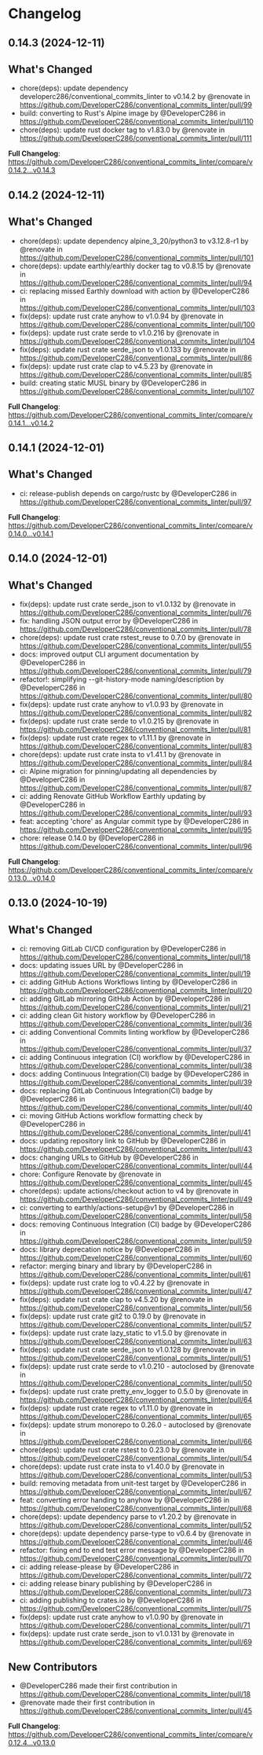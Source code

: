 # Changelog

## 0.14.3 (2024-12-11)

## What's Changed
* chore(deps): update dependency developerc286/conventional_commits_linter to v0.14.2 by @renovate in https://github.com/DeveloperC286/conventional_commits_linter/pull/99
* build: converting to Rust's Alpine image by @DeveloperC286 in https://github.com/DeveloperC286/conventional_commits_linter/pull/110
* chore(deps): update rust docker tag to v1.83.0 by @renovate in https://github.com/DeveloperC286/conventional_commits_linter/pull/111


**Full Changelog**: https://github.com/DeveloperC286/conventional_commits_linter/compare/v0.14.2...v0.14.3

## 0.14.2 (2024-12-11)

## What's Changed
* chore(deps): update dependency alpine_3_20/python3 to v3.12.8-r1 by @renovate in https://github.com/DeveloperC286/conventional_commits_linter/pull/101
* chore(deps): update earthly/earthly docker tag to v0.8.15 by @renovate in https://github.com/DeveloperC286/conventional_commits_linter/pull/94
* ci: replacing missed Earthly download with action by @DeveloperC286 in https://github.com/DeveloperC286/conventional_commits_linter/pull/103
* fix(deps): update rust crate anyhow to v1.0.94 by @renovate in https://github.com/DeveloperC286/conventional_commits_linter/pull/100
* fix(deps): update rust crate serde to v1.0.216 by @renovate in https://github.com/DeveloperC286/conventional_commits_linter/pull/104
* fix(deps): update rust crate serde_json to v1.0.133 by @renovate in https://github.com/DeveloperC286/conventional_commits_linter/pull/86
* fix(deps): update rust crate clap to v4.5.23 by @renovate in https://github.com/DeveloperC286/conventional_commits_linter/pull/85
* build: creating static MUSL binary by @DeveloperC286 in https://github.com/DeveloperC286/conventional_commits_linter/pull/107


**Full Changelog**: https://github.com/DeveloperC286/conventional_commits_linter/compare/v0.14.1...v0.14.2

## 0.14.1 (2024-12-01)

## What's Changed
* ci: release-publish depends on cargo/rustc by @DeveloperC286 in https://github.com/DeveloperC286/conventional_commits_linter/pull/97


**Full Changelog**: https://github.com/DeveloperC286/conventional_commits_linter/compare/v0.14.0...v0.14.1

## 0.14.0 (2024-12-01)

## What's Changed
* fix(deps): update rust crate serde_json to v1.0.132 by @renovate in https://github.com/DeveloperC286/conventional_commits_linter/pull/76
* fix: handling JSON output error by @DeveloperC286 in https://github.com/DeveloperC286/conventional_commits_linter/pull/78
* chore(deps): update rust crate rstest_reuse to 0.7.0 by @renovate in https://github.com/DeveloperC286/conventional_commits_linter/pull/55
* docs: improved output CLI argument documentation by @DeveloperC286 in https://github.com/DeveloperC286/conventional_commits_linter/pull/79
* refactor!: simplifying --git-history-mode naming/description by @DeveloperC286 in https://github.com/DeveloperC286/conventional_commits_linter/pull/80
* fix(deps): update rust crate anyhow to v1.0.93 by @renovate in https://github.com/DeveloperC286/conventional_commits_linter/pull/82
* fix(deps): update rust crate serde to v1.0.215 by @renovate in https://github.com/DeveloperC286/conventional_commits_linter/pull/81
* fix(deps): update rust crate regex to v1.11.1 by @renovate in https://github.com/DeveloperC286/conventional_commits_linter/pull/83
* chore(deps): update rust crate insta to v1.41.1 by @renovate in https://github.com/DeveloperC286/conventional_commits_linter/pull/84
* ci: Alpine migration for pinning/updating all dependencies by @DeveloperC286 in https://github.com/DeveloperC286/conventional_commits_linter/pull/87
* ci: adding Renovate GitHub Workflow Earthly updating by @DeveloperC286 in https://github.com/DeveloperC286/conventional_commits_linter/pull/93
* feat: accepting 'chore' as Angular commit type by @DeveloperC286 in https://github.com/DeveloperC286/conventional_commits_linter/pull/95
* chore: release 0.14.0 by @DeveloperC286 in https://github.com/DeveloperC286/conventional_commits_linter/pull/96


**Full Changelog**: https://github.com/DeveloperC286/conventional_commits_linter/compare/v0.13.0...v0.14.0

## 0.13.0 (2024-10-19)

## What's Changed
* ci: removing GitLab CI/CD configuration by @DeveloperC286 in https://github.com/DeveloperC286/conventional_commits_linter/pull/18
* docs: updating issues URL by @DeveloperC286 in https://github.com/DeveloperC286/conventional_commits_linter/pull/19
* ci: adding GitHub Actions Workflows linting by @DeveloperC286 in https://github.com/DeveloperC286/conventional_commits_linter/pull/20
* ci: adding GitLab mirroring GitHub Action by @DeveloperC286 in https://github.com/DeveloperC286/conventional_commits_linter/pull/21
* ci: adding clean Git history workflow by @DeveloperC286 in https://github.com/DeveloperC286/conventional_commits_linter/pull/36
* ci: adding Conventional Commits linting workflow by @DeveloperC286 in https://github.com/DeveloperC286/conventional_commits_linter/pull/37
* ci: adding Continuous integration (CI) workflow by @DeveloperC286 in https://github.com/DeveloperC286/conventional_commits_linter/pull/38
* docs: adding Continuous Integration(CI) badge by @DeveloperC286 in https://github.com/DeveloperC286/conventional_commits_linter/pull/39
* docs: replacing GitLab Continuous Integration(CI) badge by @DeveloperC286 in https://github.com/DeveloperC286/conventional_commits_linter/pull/40
* ci: moving GitHub Actions workflow formatting check by @DeveloperC286 in https://github.com/DeveloperC286/conventional_commits_linter/pull/41
* docs: updating repository link to GitHub by @DeveloperC286 in https://github.com/DeveloperC286/conventional_commits_linter/pull/43
* docs: changing URLs to GitHub by @DeveloperC286 in https://github.com/DeveloperC286/conventional_commits_linter/pull/44
* chore: Configure Renovate by @renovate in https://github.com/DeveloperC286/conventional_commits_linter/pull/45
* chore(deps): update actions/checkout action to v4 by @renovate in https://github.com/DeveloperC286/conventional_commits_linter/pull/49
* ci: converting to earthly/actions-setup@v1 by @DeveloperC286 in https://github.com/DeveloperC286/conventional_commits_linter/pull/58
* docs: removing Continuous Integration (CI) badge by @DeveloperC286 in https://github.com/DeveloperC286/conventional_commits_linter/pull/59
* docs: library deprecation notice by @DeveloperC286 in https://github.com/DeveloperC286/conventional_commits_linter/pull/60
* refactor: merging binary and library by @DeveloperC286 in https://github.com/DeveloperC286/conventional_commits_linter/pull/61
* fix(deps): update rust crate log to v0.4.22 by @renovate in https://github.com/DeveloperC286/conventional_commits_linter/pull/47
* fix(deps): update rust crate clap to v4.5.20 by @renovate in https://github.com/DeveloperC286/conventional_commits_linter/pull/56
* fix(deps): update rust crate git2 to 0.19.0 by @renovate in https://github.com/DeveloperC286/conventional_commits_linter/pull/57
* fix(deps): update rust crate lazy_static to v1.5.0 by @renovate in https://github.com/DeveloperC286/conventional_commits_linter/pull/63
* fix(deps): update rust crate serde_json to v1.0.128 by @renovate in https://github.com/DeveloperC286/conventional_commits_linter/pull/51
* fix(deps): update rust crate serde to v1.0.210 - autoclosed by @renovate in https://github.com/DeveloperC286/conventional_commits_linter/pull/50
* fix(deps): update rust crate pretty_env_logger to 0.5.0 by @renovate in https://github.com/DeveloperC286/conventional_commits_linter/pull/64
* fix(deps): update rust crate regex to v1.11.0 by @renovate in https://github.com/DeveloperC286/conventional_commits_linter/pull/65
* fix(deps): update strum monorepo to 0.26.0 - autoclosed by @renovate in https://github.com/DeveloperC286/conventional_commits_linter/pull/66
* chore(deps): update rust crate rstest to 0.23.0 by @renovate in https://github.com/DeveloperC286/conventional_commits_linter/pull/54
* chore(deps): update rust crate insta to v1.40.0 by @renovate in https://github.com/DeveloperC286/conventional_commits_linter/pull/53
* build: removing metadata from unit-test target by @DeveloperC286 in https://github.com/DeveloperC286/conventional_commits_linter/pull/67
* feat: converting error handing to anyhow by @DeveloperC286 in https://github.com/DeveloperC286/conventional_commits_linter/pull/68
* chore(deps): update dependency parse to v1.20.2 by @renovate in https://github.com/DeveloperC286/conventional_commits_linter/pull/52
* chore(deps): update dependency parse-type to v0.6.4 by @renovate in https://github.com/DeveloperC286/conventional_commits_linter/pull/46
* refactor: fixing end to end test error message by @DeveloperC286 in https://github.com/DeveloperC286/conventional_commits_linter/pull/70
* ci: adding release-please by @DeveloperC286 in https://github.com/DeveloperC286/conventional_commits_linter/pull/72
* ci: adding release binary publishing by @DeveloperC286 in https://github.com/DeveloperC286/conventional_commits_linter/pull/73
* ci: adding publishing to crates.io by @DeveloperC286 in https://github.com/DeveloperC286/conventional_commits_linter/pull/75
* fix(deps): update rust crate anyhow to v1.0.90 by @renovate in https://github.com/DeveloperC286/conventional_commits_linter/pull/71
* fix(deps): update rust crate serde_json to v1.0.131 by @renovate in https://github.com/DeveloperC286/conventional_commits_linter/pull/69

## New Contributors
* @DeveloperC286 made their first contribution in https://github.com/DeveloperC286/conventional_commits_linter/pull/18
* @renovate made their first contribution in https://github.com/DeveloperC286/conventional_commits_linter/pull/45

**Full Changelog**: https://github.com/DeveloperC286/conventional_commits_linter/compare/v0.12.4...v0.13.0
